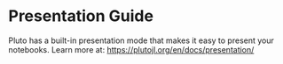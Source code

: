 # Presentation Guide

Pluto has a built-in presentation mode that makes it easy to present your notebooks. Learn more at: https://plutojl.org/en/docs/presentation/
